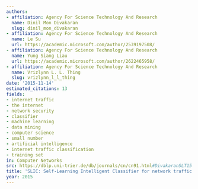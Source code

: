 ```yaml
---
authors:
- affiliation: Agency For Science Technology And Research
  name: Dinil Mon Divakaran
  slug: dinil_mon_divakaran
- affiliation: Agency For Science Technology And Research
  name: Le Su
  url: https://academic.microsoft.com/author/2539197508/
- affiliation: Agency For Science Technology And Research
  name: Yung Siang Liau
  url: https://academic.microsoft.com/author/2622465958/
- affiliation: Agency For Science Technology And Research
  name: Vrizlynn L. L. Thing
  slug: vrizlynn_l_l_thing
date: '2015-11-14'
estimated_citations: 13
fields:
- internet traffic
- the internet
- network security
- classifier
- machine learning
- data mining
- computer science
- small number
- artificial intelligence
- internet traffic classification
- training set
in: Computer Networks
src: https://dblp.uni-trier.de/db/journals/cn/cn91.html#DivakaranSLT15
title: 'SLIC: Self-Learning Intelligent Classifier for network traffic'
year: 2015
---
```

